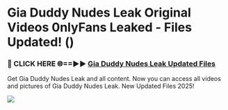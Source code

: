 # Gia Duddy Nudes Leak Original Videos 0nlyFans Leaked - Files Updated! ()

<h3>🔴 CLICK HERE 🌐==►► <a href="https://tinyurl.com/2p9ay9w9" rel="nofollow">Gia Duddy Nudes Leak Updated Files</a></h3>

Get Gia Duddy Nudes Leak and all content. Now you can access all videos and pictures of Gia Duddy Nudes Leak. New Updated Files 2025!

[![](https://i.imgur.com/KQgVmj3.gif)](https://tinyurl.com/2p9ay9w9)
